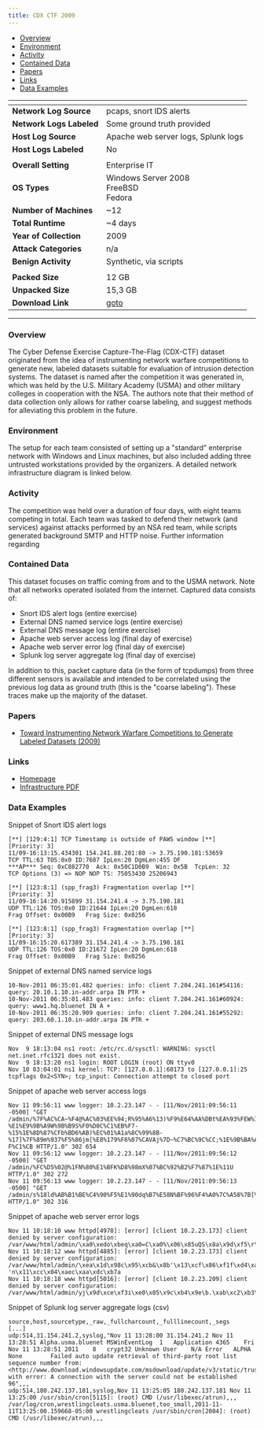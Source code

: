 ```yaml
---
title: CDX CTF 2009
---
```


- [Overview](#overview)
- [Environment](#environment)
- [Activity](#activity)
- [Contained Data](#contained-data)
- [Papers](#papers)
- [Links](#links)
- [Data Examples](#data-examples)

| <!-- -->                 | <!-- -->                                                                          |
|--------------------------|-----------------------------------------------------------------------------------|
| **Network Log Source**   | pcaps, snort IDS alerts                                                           |
| **Network Logs Labeled** | Some ground truth provided                                                        |
| **Host Log Source**      | Apache web server logs, Splunk logs                                               |
| **Host Logs Labeled**    | No                                                                                |
|                          |                                                                                   |
| **Overall Setting**      | Enterprise IT                                                                     |
| **OS Types**             | Windows Server 2008<br/>FreeBSD<br/>Fedora                                        |
| **Number of Machines**   | ~12                                                                               |
| **Total Runtime**        | ~4 days                                                                           |
| **Year of Collection**   | 2009                                                                              |
| **Attack Categories**    | n/a                                                                               |
| **Benign Activity**      | Synthetic, via scripts                                                            |
|                          |                                                                                   |
| **Packed Size**          | 12 GB                                                                             |
| **Unpacked Size**        | 15,3 GB                                                                           |
| **Download Link**        | [goto](https://www.usma.edu/centers-and-research/cyber-research-center/data-sets) |

***

### Overview

The Cyber Defense Exercise Capture-The-Flag (CDX-CTF) dataset originated from the idea of instrumenting network warfare
competitions to generate new, labeled datasets suitable for evaluation of intrusion detection systems.
The dataset is named after the competition it was generated in, which was held by the U.S. Military Academy (USMA) and
other military colleges in cooperation with the NSA.
The authors note that their method of data collection only allows for rather coarse labeling, and suggest methods for
alleviating this problem in the future.

### Environment

The setup for each team consisted of setting up a "standard" enterprise network with Windows and Linux machines, but
also included adding three untrusted workstations provided by the organizers.
A detailed network infrastructure diagram is linked below.

### Activity

The competition was held over a duration of four days, with eight teams competing in total.
Each team was tasked to defend their network (and services) against attacks performed by an NSA red team, while scripts
generated background SMTP and HTTP noise.
Further information regarding

### Contained Data

This dataset focuses on traffic coming from and to the USMA network.
Note that all networks operated isolated from the internet.
Captured data consists of:

- Snort IDS alert logs (entire exercise)
- External DNS named service logs (entire exercise)
- External DNS message log (entire exercise)
- Apache web server access log (final day of exercise)
- Apache web server error log (final day of exercise)
- Splunk log server aggregate log (final day of exercise)

In addition to this, packet capture data (in the form of tcpdumps) from three different sensors is available and
intended to be correlated using the previous log data as ground truth (this is the "coarse labeling").
These traces make up the majority of the dataset.

### Papers

- [Toward Instrumenting Network Warfare Competitions to Generate Labeled Datasets (2009)](https://dl.acm.org/doi/10.5555/1855481.1855490)

### Links

- [Homepage](https://www.usma.edu/centers-and-research/cyber-research-center/data-sets)
- [Infrastructure PDF](https://www.usma.edu/sites/default/files/inline-images/centers_research/cyber_research_center/PDFs/CDX_2009_Network_USMA.pdf)

### Data Examples

Snippet of Snort IDS alert logs

```
[**] [129:4:1] TCP Timestamp is outside of PAWS window [**]
[Priority: 3] 
11/09-16:13:15.434301 154.241.88.201:80 -> 3.75.190.181:53659
TCP TTL:63 TOS:0x0 ID:7687 IpLen:20 DgmLen:455 DF
***AP*** Seq: 0xC882770  Ack: 0x50C1D0B9  Win: 0x5B  TcpLen: 32
TCP Options (3) => NOP NOP TS: 75053430 25206943 

[**] [123:8:1] (spp_frag3) Fragmentation overlap [**]
[Priority: 3] 
11/09-16:14:20.915899 31.154.241.4 -> 3.75.190.181
UDP TTL:126 TOS:0x0 ID:21644 IpLen:20 DgmLen:618
Frag Offset: 0x00B9   Frag Size: 0x0256

[**] [123:8:1] (spp_frag3) Fragmentation overlap [**]
[Priority: 3] 
11/09-16:15:20.617389 31.154.241.4 -> 3.75.190.181
UDP TTL:126 TOS:0x0 ID:21672 IpLen:20 DgmLen:618
Frag Offset: 0x00B9   Frag Size: 0x0256
```

Snippet of external DNS named service logs

```
10-Nov-2011 06:35:01.482 queries: info: client 7.204.241.161#54116: query: 20.10.1.10.in-addr.arpa IN PTR +
10-Nov-2011 06:35:01.483 queries: info: client 7.204.241.161#60924: query: www1.hq.bluenet IN A +
10-Nov-2011 06:35:20.909 queries: info: client 7.204.241.161#55292: query: 203.60.1.10.in-addr.arpa IN PTR +
```

Snippet of external DNS message logs

```
Nov  9 18:13:04 ns1 root: /etc/rc.d/sysctl: WARNING: sysctl net.inet.rfc1321 does not exist.
Nov  9 18:13:20 ns1 login: ROOT LOGIN (root) ON ttyv0
Nov 10 03:04:01 ns1 kernel: TCP: [127.0.0.1]:60173 to [127.0.0.1]:25 tcpflags 0x2<SYN>; tcp_input: Connection attempt to closed port
```

Snippet of apache web server access logs

```
Nov 11 09:56:11 www logger: 10.2.23.147 - - [11/Nov/2011:09:56:11 -0500] "GET /admin/%7F%AC%CA~%F4@%AC%03%EE%94;R%95%A6%13)%F9%E64%AA%DBt%EA%93%FEW%1F8%09%22?%E1%E9%9B%A9W%9B%B9S%F0%D0C%C1%EB%F7-%15%1E%8D%87%CFb%BD6%AB)%EC%01%A1a%8C%99%8B-%17]%7F%89m%937%F5%86jm[%E8%179%F6%07%CAVAj%7D~%C7%BC%9C%CC;%1E%9B%BA%A3%DCf%DC%0EZz(%EA%C0%C7%BF%C5%B9%03t%EE%CB%82%7FR,1%F5J%B3i%07j3S%82?F%C1%CB HTTP/1.0" 302 654
Nov 11 09:56:12 www logger: 10.2.23.147 - - [11/Nov/2011:09:56:12 -0500] "GET /admin/%FC%D5%02@%1FN%80%E1%BFK%D8%98mX%07%BC%92%B2%F7%87%1E%11U HTTP/1.0" 302 272
Nov 11 09:56:13 www logger: 10.2.23.147 - - [11/Nov/2011:09:56:13 -0500] "GET /admin/s%18ld%AB%B1%BE%C4%90%F5%E1%90dq%B7%E58N%BF%96%F4%A0%7C%A58%7B[%BAJ8%DE%F1%9E%5C%83*%AB%B4%D9%BC%CA HTTP/1.0" 302 316
```

Snippet of apache web server error logs

```
Nov 11 10:18:10 www httpd[4978]: [error] [client 10.2.23.173] client denied by server configuration: /var/www/html/admin/\xa0\xedo\xbeq\xa0=C\xa0%\x06\x85uQS\x8a\x9d\xf5\r\xeb\xf707WwD\x16]6wm\x89\xf4\xec"\xe4\xafgy&\xd2\xb2Mq\x88\xda\x19\x0f7\xb6\xd20N\n3t\xcc\x05\x84&P\x01\x8c\x8c%\xbc\x9e\xda\xefZ$*\x8b|\xc2
Nov 11 10:18:12 www httpd[4885]: [error] [client 10.2.23.173] client denied by server configuration: /var/www/html/admin/\xea\x1d\x98c\x95\xcb&\x8b'\x13\xcf\x86\xf1f\xd4\xa8\xf5\xba&\xc4\x89\x96\x95\x9f\x1c\x1c\r\x05\x0f\xa4\xb0S\x15<\xae\xf3\xeb\x9c\x85\n\xcb\xa0\x9b\x97\x93\x86\\\xb9K5\xf9\x9f\xc7\x1a\xff2El\xb3\xdeL\xac\x90\x03\xafc\xdb\x04\x0e\x80D\xa6\x8a\xcdn\x97\xf2\xfaj\xe8\xe8\x82e9\xf34\xd2\x19\xc0\xa0\xb2\xd1\xdc\xe2\xff\xbd\xd7\xd2\x7f\xe6\xf6*\x12A%\xb2\x04@\n\xc9y\xda\x15\x9e-'n\x11\xcc\x04\xaec\xaa\xdc\xb7a
Nov 11 10:18:18 www httpd[5016]: [error] [client 10.2.23.209] client denied by server configuration: /var/www/html/admin/yj\x9d\xce\xf3i\xe0\x05\x9c\xb4\x9e\b.\xab\xc2\xb3\xfa}\xf4\x12\x92\x82\x17\x98\xd1\x8a\xe8);\\\x85\xdb!y\xd2&n\xa7I\x8ft\x04F\xba!'\x94\x05\xdcHPt\xc6H!\xa9p\x8b`\xab\xef\xa2\xee\x816\xbd\x07\xc2\\8\xa2\xf1"\xccbe\xa4\xc2\x9fp4y\xc6\v\x82&\xcaT\x99\xddm\xcc.\xd4\x1d[\xa1roN\xb3P\xc8\xd3\x14\xcc\x91xU\x0f\x9b\xb42y\xe4\xee\xb23\r\n\xe26\xb7l6\x1c~\xb3\x1c\xde\x1d\xcc\xa8~\x07x\xa5&\x87\x93\b0\xd7\r\xc1\xd9\x0e\x0f\xfd\xc8
```

Snippet of Splunk log server aggregate logs (csv)

```
source,host,sourcetype,_raw,_fullcharcount,_fulllinecount,_segs
[...]
udp:514,31.154.241.2,syslog,"Nov 11 13:28:00 31.154.241.2 Nov 11 13:28:51 Alpha.usma.bluenet MSWinEventLog	1	Application	4365	Fri Nov 11 13:28:51 2011	8	crypt32	Unknown User	N/A	Error	ALPHA	None		Failed auto update retrieval of third-party root list sequence number from: <http://www.download.windowsupdate.com/msdownload/update/v3/static/trustedr/en/authrootseq.txt> with error: A connection with the server could not be established    	96",,,
udp:514,180.242.137.181,syslog,Nov 11 13:25:05 180.242.137.181 Nov 11 13:25:00 /usr/sbin/cron[5115]: (root) CMD (/usr/libexec/atrun),,,
/var/log/cron,wrestlingcleats.usma.bluenet,too_small,2011-11-11T13:25:00.159668-05:00 wrestlingcleats /usr/sbin/cron[2004]: (root) CMD (/usr/libexec/atrun),,,
```